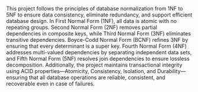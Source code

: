 This project follows the principles of database normalization from 1NF to 5NF to ensure data consistency, eliminate redundancy, and support efficient database design. In First Normal Form (1NF), all data is atomic with no repeating groups. Second Normal Form (2NF) removes partial dependencies in composite keys, while Third Normal Form (3NF) eliminates transitive dependencies. Boyce-Codd Normal Form (BCNF) refines 3NF by ensuring that every determinant is a super key. Fourth Normal Form (4NF) addresses multi-valued dependencies by separating independent data sets, and Fifth Normal Form (5NF) resolves join dependencies to ensure lossless decomposition. Additionally, the project maintains transactional integrity using ACID properties—Atomicity, Consistency, Isolation, and Durability—ensuring that all database operations are reliable, consistent, and recoverable even in case of failures.

